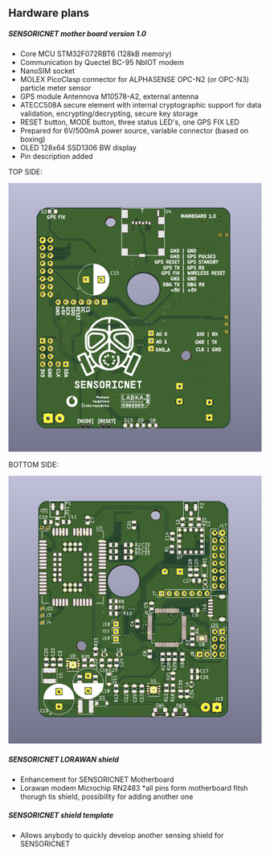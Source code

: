 ## Hardware plans

##### SENSORICNET mother board version 1.0

* Core MCU STM32F072RBT6 (128kB memory)
* Communication by Quectel BC-95 NbIOT modem
* NanoSIM socket
* MOLEX PicoClasp connector for ALPHASENSE OPC-N2 (or OPC-N3) particle meter sensor
* GPS module Antennova M10578-A2, external antenna 
* ATECC508A secure element with internal cryptographic support for data validation, encrypting/decrypting, secure key storage
* RESET button, MODE button, three status LED's, one GPS FIX LED
* Prepared for 6V/500mA power source, variable connector (based on boxing)
* OLED 128x64 SSD1306 BW display
* Pin description added

TOP SIDE:

![TOP SIDE](pictures/TOP.png)

BOTTOM SIDE:

![BOTTOM SIDE](pictures/BOTTOM.png)

##### SENSORICNET LORAWAN shield

* Enhancement for SENSORICNET Motherboard
* Lorawan modem Microchip RN2483
*all pins form motherboard fitsh thorugh tis shield, possibility for adding another one

##### SENSORICNET shield template
* Allows anybody to quickly develop another sensing shield for SENSORICNET
